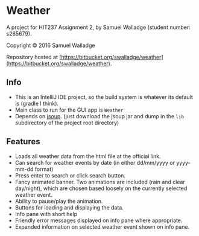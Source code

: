 

# Weather

A project for HIT237 Assignment 2, by Samuel Walladge (student number: s265679).

Copyright © 2016 Samuel Walladge

Repository hosted at [https://bitbucket.org/swalladge/weather](https://bitbucket.org/swalladge/weather).


## Info

- This is an IntelliJ IDE project, so the build system is whatever its default is (gradle I think).
- Main class to run for the GUI app is `Weather`
- Depends on [jsoup](https://jsoup.org/). (just download the jsoup jar and dump in the `lib` subdirectory of the project root directory)


## Features

- Loads all weather data from the html file at the official link.
- Can search for weather events by date (in either dd/mm/yyyy or yyyy-mm-dd format)
- Press enter to search or click search button.
- Fancy animated banner. Two animations are included (rain and clear day/night), which are chosen based loosely on the currently selected weather event.
- Ability to pause/play the animation.
- Buttons for loading and displaying the data.
- Info pane with short help
- Friendly error messages displayed on info pane where appropriate.
- Expanded information on selected weather event shown on info pane.

